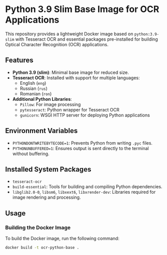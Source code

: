 # Python 3.9 Slim Base Image for OCR Applications

This repository provides a lightweight Docker image based on `python:3.9-slim` with Tesseract OCR and essential packages pre-installed for building Optical Character Recognition (OCR) applications.

## Features
- **Python 3.9 (slim)**: Minimal base image for reduced size.
- **Tesseract OCR**: Installed with support for multiple languages:
  - English (`eng`)
  - Russian (`rus`)
  - Romanian (`ron`)
- **Additional Python Libraries**:
  - `Pillow`: For image processing
  - `pytesseract`: Python wrapper for Tesseract OCR
  - `gunicorn`: WSGI HTTP server for deploying Python applications

## Environment Variables
- `PYTHONDONTWRITEBYTECODE=1`: Prevents Python from writing `.pyc` files.
- `PYTHONUNBUFFERED=1`: Ensures output is sent directly to the terminal without buffering.

## Installed System Packages
- `tesseract-ocr`
- `build-essential`: Tools for building and compiling Python dependencies.
- `libglib2.0-0`, `libsm6`, `libxext6`, `libxrender-dev`: Libraries required for image rendering and processing.

## Usage
### Building the Docker Image
To build the Docker image, run the following command:
```sh
docker build -t ocr-python-base .
